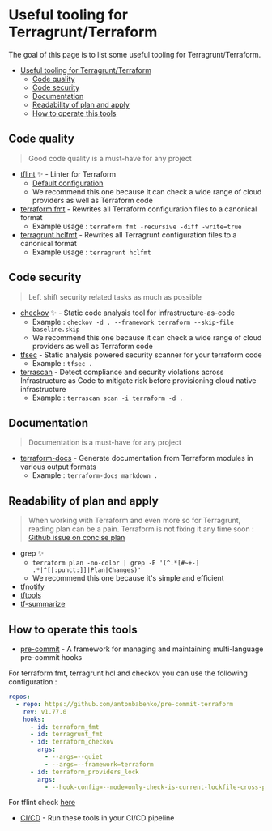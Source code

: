 # Useful tooling for Terragrunt/Terraform

The goal of this page is to list some useful tooling for Terragrunt/Terraform.

- [Useful tooling for Terragrunt/Terraform](#useful-tooling-for-terragruntterraform)
  - [Code quality](#code-quality)
  - [Code security](#code-security)
  - [Documentation](#documentation)
  - [Readability of plan and apply](#readability-of-plan-and-apply)
  - [How to operate this tools](#how-to-operate-this-tools)

## Code quality

> Good code quality is a must-have for any project

- [tflint](tflint.md) ✨ - Linter for Terraform
  - [Default configuration](tflint.md#default-configuration)
  - We recommend this one because it can check a wide range of cloud providers as well as Terraform code
- [terraform fmt](https://developer.hashicorp.com/terraform/cli/commands/fmt) - Rewrites all Terraform configuration files to a canonical format
  - Example usage : `terraform fmt -recursive -diff -write=true`
- [terragrunt hclfmt](https://terragrunt.gruntwork.io/docs/reference/cli-options/#hclfmt) - Rewrites all Terragrunt configuration files to a canonical format
  - Example usage : `terragrunt hclfmt`

## Code security

> Left shift security related tasks as much as possible

- [checkov](https://github.com/bridgecrewio/checkov) ✨ - Static code analysis tool for infrastructure-as-code
  - Example : `checkov -d . --framework terraform --skip-file baseline.skip`
  - We recommend this one because it can check a wide range of cloud providers as well as Terraform code
- [tfsec](https://github.com/aquasecurity/tfsec) - Static analysis powered security scanner for your terraform code
  - Example : `tfsec .`
- [terrascan](https://runterrascan.io/) - Detect compliance and security violations across Infrastructure as Code to mitigate risk before provisioning cloud native infrastructure
  - Example : `terrascan scan -i terraform -d .`

## Documentation

> Documentation is a must-have for any project

- [terraform-docs](https://github.com/terraform-docs/terraform-docs) - Generate documentation from Terraform modules in various output formats
  - Example : `terraform-docs markdown .`

## Readability of plan and apply

> When working with Terraform and even more so for Terragrunt, reading plan can be a pain.
> Terraform is not fixing it any time soon : [Github issue on concise plan](https://github.com/hashicorp/terraform/issues/10507)

- grep ✨
  - `terraform plan -no-color | grep -E '(^.*[#~+-] .*|^[[:punct:]]|Plan|Changes)'`
  - We recommend this one because it's simple and efficient
- [tfnotify](https://github.com/mercari/tfnotify)
- [tftools](https://github.com/containerscrew/tftools)
- [tf-summarize](https://github.com/dineshba/tf-summarize)

## How to operate this tools

- [pre-commit](https://pre-commit.com/) - A framework for managing and maintaining multi-language pre-commit hooks

For terraform fmt, terragrunt hcl and checkov you can use the following configuration :

```yaml
repos:
  - repo: https://github.com/antonbabenko/pre-commit-terraform
    rev: v1.77.0
    hooks:
      - id: terraform_fmt
      - id: terragrunt_fmt
      - id: terraform_checkov
        args:
          - --args=--quiet    
          - --args=--framework=terraform
      - id: terraform_providers_lock
        args:
          - --hook-config=--mode=only-check-is-current-lockfile-cross-platform
```

For tflint check [here](tflint.md#how-to-use-it)

- [CI/CD](tbd) - Run these tools in your CI/CD pipeline
